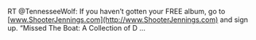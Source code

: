 <!--
id: 2519170689
link: http://kevinisom.info/post/2519170689/rt-tennesseewolf-if-you-havent-gotten-your-free
slug: rt-tennesseewolf-if-you-havent-gotten-your-free
date: Thu Dec 30 2010 13:34:17 GMT+1300 (NZDT)
raw: {"blog_name":"kevinisom","id":2519170689,"post_url":"http://kevinisom.info/post/2519170689/rt-tennesseewolf-if-you-havent-gotten-your-free","slug":"rt-tennesseewolf-if-you-havent-gotten-your-free","type":"text","date":"2010-12-30 00:34:17 GMT","timestamp":1293669257,"state":"published","format":"html","reblog_key":"AZJdsOop","tags":[],"short_url":"http://tmblr.co/Zw68Yy2M9tw1","highlighted":[],"feed_item":"http://twitter.com/kev_nz/statuses/20222336590422016","from_feed_id":"650289","note_count":0,"title":null,"body":"<p>RT @TennesseeWolf: If you haven&#8217;t gotten your FREE album, go to <a href=\"http://www.ShooterJennings.com\" target=\"_blank\">www.ShooterJennings.com</a> and sign up. &#8220;Missed The Boat: A Collection of D &#8230;</p>"}
publish: 2010-12-030
tags: 
title: null
-->


RT @TennesseeWolf: If you haven’t gotten your FREE album, go to
[www.ShooterJennings.com](http://www.ShooterJennings.com) and sign up.
“Missed The Boat: A Collection of D …



